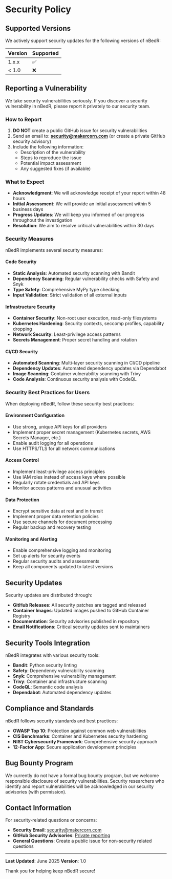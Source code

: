 # Security Policy

## Supported Versions

We actively support security updates for the following versions of nBedR:

| Version | Supported          |
| ------- | ------------------ |
| 1.x.x   | :white_check_mark: |
| < 1.0   | :x:                |

## Reporting a Vulnerability

We take security vulnerabilities seriously. If you discover a security vulnerability in nBedR, please report it privately to our security team.

### How to Report

1. **DO NOT** create a public GitHub issue for security vulnerabilities
2. Send an email to: **security@makercorn.com** (or create a private GitHub security advisory)
3. Include the following information:
   - Description of the vulnerability
   - Steps to reproduce the issue
   - Potential impact assessment
   - Any suggested fixes (if available)

### What to Expect

- **Acknowledgment**: We will acknowledge receipt of your report within 48 hours
- **Initial Assessment**: We will provide an initial assessment within 5 business days
- **Progress Updates**: We will keep you informed of our progress throughout the investigation
- **Resolution**: We aim to resolve critical vulnerabilities within 30 days

### Security Measures

nBedR implements several security measures:

#### Code Security
- **Static Analysis**: Automated security scanning with Bandit
- **Dependency Scanning**: Regular vulnerability checks with Safety and Snyk
- **Type Safety**: Comprehensive MyPy type checking
- **Input Validation**: Strict validation of all external inputs

#### Infrastructure Security
- **Container Security**: Non-root user execution, read-only filesystems
- **Kubernetes Hardening**: Security contexts, seccomp profiles, capability dropping
- **Network Security**: Least-privilege access patterns
- **Secrets Management**: Proper secret handling and rotation

#### CI/CD Security
- **Automated Scanning**: Multi-layer security scanning in CI/CD pipeline
- **Dependency Updates**: Automated dependency updates via Dependabot
- **Image Scanning**: Container vulnerability scanning with Trivy
- **Code Analysis**: Continuous security analysis with CodeQL

### Security Best Practices for Users

When deploying nBedR, follow these security best practices:

#### Environment Configuration
- Use strong, unique API keys for all providers
- Implement proper secret management (Kubernetes secrets, AWS Secrets Manager, etc.)
- Enable audit logging for all operations
- Use HTTPS/TLS for all network communications

#### Access Control
- Implement least-privilege access principles
- Use IAM roles instead of access keys where possible
- Regularly rotate credentials and API keys
- Monitor access patterns and unusual activities

#### Data Protection
- Encrypt sensitive data at rest and in transit
- Implement proper data retention policies
- Use secure channels for document processing
- Regular backup and recovery testing

#### Monitoring and Alerting
- Enable comprehensive logging and monitoring
- Set up alerts for security events
- Regular security audits and assessments
- Keep all components updated to latest versions

## Security Updates

Security updates are distributed through:

- **GitHub Releases**: All security patches are tagged and released
- **Container Images**: Updated images pushed to GitHub Container Registry
- **Documentation**: Security advisories published in repository
- **Email Notifications**: Critical security updates sent to maintainers

## Security Tools Integration

nBedR integrates with various security tools:

- **Bandit**: Python security linting
- **Safety**: Dependency vulnerability scanning
- **Snyk**: Comprehensive vulnerability management
- **Trivy**: Container and infrastructure scanning
- **CodeQL**: Semantic code analysis
- **Dependabot**: Automated dependency updates

## Compliance and Standards

nBedR follows security standards and best practices:

- **OWASP Top 10**: Protection against common web vulnerabilities
- **CIS Benchmarks**: Container and Kubernetes security hardening
- **NIST Cybersecurity Framework**: Comprehensive security approach
- **12-Factor App**: Secure application development principles

## Bug Bounty Program

We currently do not have a formal bug bounty program, but we welcome responsible disclosure of security vulnerabilities. Security researchers who identify and report vulnerabilities will be acknowledged in our security advisories (with permission).

## Contact Information

For security-related questions or concerns:

- **Security Email**: security@makercorn.com
- **GitHub Security Advisories**: [Private reporting](https://github.com/MakerCorn/nbedr/security/advisories/new)
- **General Questions**: Create a public issue for non-security related questions

---

**Last Updated**: June 2025
**Version**: 1.0

Thank you for helping keep nBedR secure!